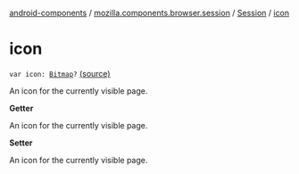 [android-components](../../index.md) / [mozilla.components.browser.session](../index.md) / [Session](index.md) / [icon](./icon.md)

# icon

`var icon: `[`Bitmap`](https://developer.android.com/reference/android/graphics/Bitmap.html)`?` [(source)](https://github.com/mozilla-mobile/android-components/blob/master/components/browser/session/src/main/java/mozilla/components/browser/session/Session.kt#L333)

An icon for the currently visible page.

**Getter**

An icon for the currently visible page.

**Setter**

An icon for the currently visible page.

